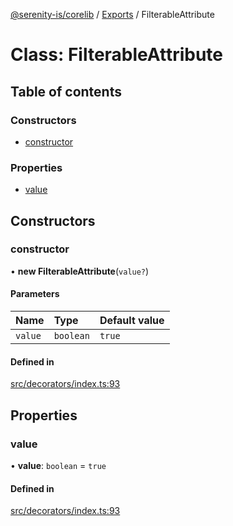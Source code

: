[@serenity-is/corelib](../README.md) / [Exports](../modules.md) / FilterableAttribute

# Class: FilterableAttribute

## Table of contents

### Constructors

- [constructor](FilterableAttribute.md#constructor)

### Properties

- [value](FilterableAttribute.md#value)

## Constructors

### constructor

• **new FilterableAttribute**(`value?`)

#### Parameters

| Name | Type | Default value |
| :------ | :------ | :------ |
| `value` | `boolean` | `true` |

#### Defined in

[src/decorators/index.ts:93](https://github.com/serenity-is/serenity/blob/master/packages/corelib/src/decorators/index.ts#L93)

## Properties

### value

• **value**: `boolean` = `true`

#### Defined in

[src/decorators/index.ts:93](https://github.com/serenity-is/serenity/blob/master/packages/corelib/src/decorators/index.ts#L93)
